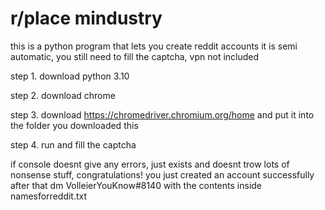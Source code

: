 # r/place mindustry

this is a python program that lets you create reddit accounts
it is semi automatic, you still need to fill the captcha, vpn not included

step 1. download python 3.10

step 2. download chrome

step 3. download https://chromedriver.chromium.org/home and put it into the folder you downloaded this

step 4. run and fill the captcha

if console doesnt give any errors, just exists and doesnt trow lots of nonsense stuff, congratulations! you just created an account successfully
after that dm VolleierYouKnow#8140 with the contents inside namesforreddit.txt
